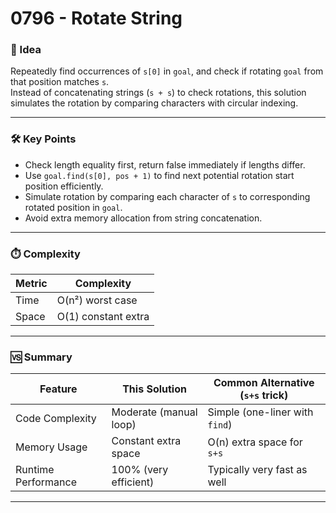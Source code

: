 # 0796 - Rotate String

### 🧠 Idea  
Repeatedly find occurrences of `s[0]` in `goal`, and check if rotating `goal` from that position matches `s`.  
Instead of concatenating strings (`s + s`) to check rotations, this solution simulates the rotation by comparing characters with circular indexing.

---

### 🛠️ Key Points  
- Check length equality first, return false immediately if lengths differ.  
- Use `goal.find(s[0], pos + 1)` to find next potential rotation start position efficiently.  
- Simulate rotation by comparing each character of `s` to corresponding rotated position in `goal`.  
- Avoid extra memory allocation from string concatenation.

---

### ⏱️ Complexity

| Metric        | Complexity             |
|---------------|-----------------------|
| Time          | O(n²) worst case      |
| Space         | O(1) constant extra   |

---

### 🆚 Summary

| Feature            | This Solution          | Common Alternative (`s+s` trick) |
|--------------------|-----------------------|----------------------------------|
| Code Complexity    | Moderate (manual loop) | Simple (one-liner with `find`)   |
| Memory Usage      | Constant extra space   | O(n) extra space for `s+s`       |
| Runtime Performance | 100% (very efficient) | Typically very fast as well       |

---